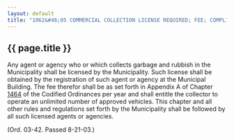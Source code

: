---
layout: default 
title: "1062&#46;05 COMMERCIAL COLLECTION LICENSE REQUIRED; FEE; COMPLIANCE WITH CHAPTER REQUIRED."---

{{ page.title }}
----------------

Any agent or agency who or which collects garbage and rubbish in the
Municipality shall be licensed by the Municipality. Such license shall
be obtained by the registration of such agent or agency at the Municipal
Building. The fee therefor shall be as set forth in Appendix A of
Chapter [1464](58d37b9c.html) of the Codified Ordinances per year and
shall entitle the collector to operate an unlimited number of approved
vehicles. This chapter and all other rules and regulations set forth by
the Municipality shall be followed by all such licensed agents or
agencies.

(Ord. 03-42. Passed 8-21-03.)
